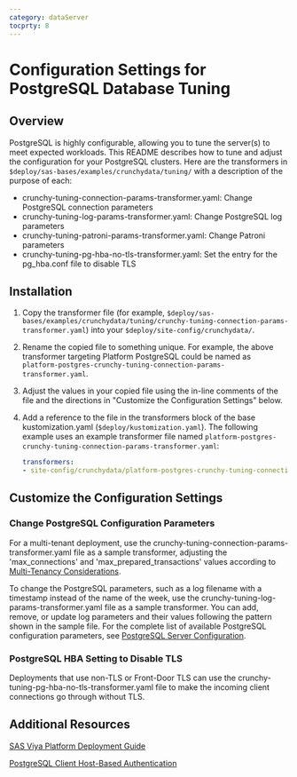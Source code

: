 ```yaml
---
category: dataServer
tocprty: 8
---
```


# Configuration Settings for PostgreSQL Database Tuning

## Overview

PostgreSQL is highly configurable, allowing you to tune the server(s) to meet expected workloads. This README describes how to tune and adjust the configuration for your PostgreSQL clusters. Here are the transformers in `$deploy/sas-bases/examples/crunchydata/tuning/` with a description of the purpose of each:
- crunchy-tuning-connection-params-transformer.yaml: Change PostgreSQL connection parameters
- crunchy-tuning-log-params-transformer.yaml: Change PostgreSQL log parameters
- crunchy-tuning-patroni-params-transformer.yaml: Change Patroni parameters
- crunchy-tuning-pg-hba-no-tls-transformer.yaml: Set the entry for the pg_hba.conf file to disable TLS


## Installation

1. Copy the transformer file (for example, `$deploy/sas-bases/examples/crunchydata/tuning/crunchy-tuning-connection-params-transformer.yaml`) into your `$deploy/site-config/crunchydata/`.

2. Rename the copied file to something unique. For example, the above transformer targeting Platform PostgreSQL could be named as `platform-postgres-crunchy-tuning-connection-params-transformer.yaml`.

3. Adjust the values in your copied file using the in-line comments of the file and the directions in "Customize the Configuration Settings" below.

4. Add a reference to the file in the transformers block of the base kustomization.yaml (`$deploy/kustomization.yaml`). The following example uses an example transformer file named `platform-postgres-crunchy-tuning-connection-params-transformer.yaml`:

   ```yaml
   transformers:
   - site-config/crunchydata/platform-postgres-crunchy-tuning-connection-params-transformer.yaml
   ```

## Customize the Configuration Settings

### Change PostgreSQL Configuration Parameters

For a multi-tenant deployment, use the crunchy-tuning-connection-params-transformer.yaml file as a sample transformer, adjusting the 'max_connections' and 'max_prepared_transactions' values according to [Multi-Tenancy Considerations](https://pubshelpcenter.unx.sas.com/test/doc/en/sasadmincdc/default/caltuning/n0adso3frm5ioxn1s2kwa4vbm9db.htm#n0u9kakykv7eyrn1ckqndq34o478).

To change the PostgreSQL parameters, such as a log filename with a timestamp instead of the name of the week, use the crunchy-tuning-log-params-transformer.yaml file as a sample transformer. You can add, remove, or update log parameters and their values following the pattern shown in the sample file. For the complete list of available PostgreSQL configuration parameters, see [PostgreSQL Server Configuration](https://www.postgresql.org/docs/12/config-setting.html).

### PostgreSQL HBA Setting to Disable TLS

Deployments that use non-TLS or Front-Door TLS can use the crunchy-tuning-pg-hba-no-tls-transformer.yaml file to make the incoming client connections go through without TLS.

## Additional Resources

[SAS Viya Platform Deployment Guide](http://documentation.sas.com/?cdcId=itopscdc&cdcVersion=default&docsetId=dplyml0phy0dkr&docsetTarget=titlepage.htm&locale=en)

[PostgreSQL Client Host-Based Authentication](https://www.postgresql.org/docs/12/auth-pg-hba-conf.html)